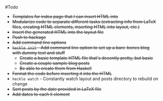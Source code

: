 #Todo
 - ~~Templates for index page that I can insert HTML into~~
 - ~~Modularize code to separate different tasks (extracting info from LaTeX files, creating HTML elements, inserting HTML into layout, etc.)~~
 - ~~Insert the generated HTML into the layout file~~
 - ~~Push to hackage~~
 - ~~Add command line options~~
 - ~~`heckle init` - Add command line option to set up a bare-bones blog with dummy text and stuff~~
   - ~~Create a basic template HTML file that's decently pretty, but basic~~
   - ~~Create a couple sample blog posts~~
   - ~~Be able to create them from Haskell~~
 - ~~Format the code before inserting it into the HTML~~
 - `heckle watch` - Constantly watch layout and posts directory to rebuild on change
 - ~~Sort posts by the date provided in LaTeX file~~
 - ~~Add dates to each li element~~